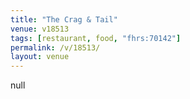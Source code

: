 ```yaml
---
title: "The Crag & Tail"
venue: v18513
tags: [restaurant, food, "fhrs:70142"]
permalink: /v/18513/
layout: venue
---
```

null